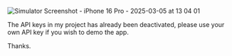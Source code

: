 ![Simulator Screenshot - iPhone 16 Pro - 2025-03-05 at 13 04 01](https://github.com/user-attachments/assets/c2d0459e-3f58-47c0-9203-222650a9d9fa)

The API keys in my project has already been deactivated, please use your own API key if you wish to demo the app.

Thanks.
